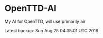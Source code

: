 # OpenTTD-AI
My AI for OpenTTD, will use primarily air

Latest backup: Sun Aug 25 04:35:01 UTC 2019
